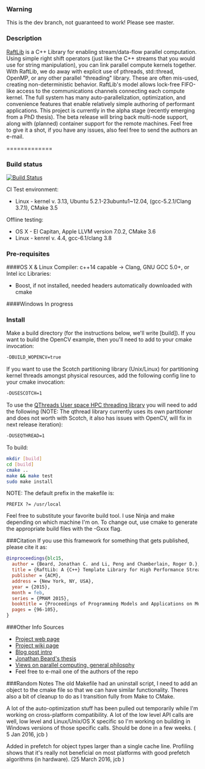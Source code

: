 ### Warning
This is the dev branch, not guaranteed to work! Please see master.

### Description
[RaftLib](http://raftlib.io) is a C++ Library for enabling stream/data-flow parallel computation. Using simple right shift operators (just like the C++ streams that you would use for string manipulation), you can link parallel compute kernels together. With RaftLib, we do away with explicit use of pthreads, std::thread, OpenMP, or any other parallel "threading" library. These are often mis-used, creating non-deterministic behavior. RaftLib's model allows lock-free FIFO-like access to the communications channels connecting each compute kernel. The full system has many auto-parallelization, optimization, and convenience features that enable relatively simple authoring of performant applications. This project is currently in the alpha stage (recently emerging from a PhD thesis). The beta release will bring back multi-node support, along with (planned) container support for the remote machines. Feel free to give it a shot, if you have any issues, also feel free to send the authors an e-mail.

=============

### Build status
[![Build Status](https://travis-ci.org/RaftLib/RaftLib.svg?branch=master)](https://travis-ci.org/RaftLib/RaftLib)

CI Test environment:
* Linux - kernel v. 3.13, Ubuntu 5.2.1-23ubuntu1~12.04, (gcc-5.2.1/Clang 3.7.1), CMake 3.5

Offline testing:
* OS X - El Capitan, Apple LLVM version 7.0.2, CMake 3.6
* Linux - kenrel v. 4.4, gcc-6.1/clang 3.8

### Pre-requisites

####OS X & Linux
Compiler: c++14 capable -> Clang, GNU GCC 5.0+, or Intel icc
Libraries: 
* Boost, if not installed, needed headers automatically downloaded with cmake

####Windows
In progress

### Install
Make a build directory (for the instructions below, we'll 
write [build]). If you want to build the OpenCV example, then
you'll need to add to your cmake invocation:
```bash
-DBUILD_WOPENCV=true 
```
If you want to use the Scotch partitioning library (Unix/Linux) for partitioning kernel threads amongst physical resources, add
the following config line to your cmake invocation:
```bash
-DUSESCOTCH=1
```

To use the [QThreads User space HPC threading library](http://www.cs.sandia.gov/qthreads/) 
you will need to add the following (NOTE: The qthread library currently uses its own partitioner
and does not worth with Scotch, it also has issues with OpenCV, will fix in next release 
iteration):
```bash
-DUSEQTHREAD=1
```

To build:

```bash
mkdir [build]
cd [build]
cmake ..
make && make test
sudo make install
```
NOTE: The default prefix in the makefile is: 
```
PREFIX ?= /usr/local
```
Feel free to substitute your favorite build tool. I use Ninja and make depending on which machine I'm on. To change out, use cmake to generate the appropriate build files with the -Gxxx flag.

###Citation
If you use this framework for something that gets published, please cite it as:
```bibtex
@inproceedings{blc15,
  author = {Beard, Jonathan C. and Li, Peng and Chamberlain, Roger D.},
  title = {RaftLib: A {C++} Template Library for High Performance Stream Parallel Processing},
  publisher = {ACM},
  address = {New York, NY, USA},
  year = {2015},
  month = feb,
  series = {PMAM 2015},
  booktitle = {Proceedings of Programming Models and Applications on Multicores and Manycores},
  pages = {96-105},
}
```
###Other Info Sources
* [Project web page](http://raftlib.io)
* [Project wiki page](https://github.com/jonathan-beard/RaftLib/wiki)
* [Blog post intro](https://goo.gl/4VDlbr)
* [Jonathan Beard's thesis](http://goo.gl/obkWUh)
* [Views on parallel computing, general philosphy](https://goo.gl/R5fQAl)
* Feel free to e-mail one of the authors of the repo

###Random Notes
The old Makefile had an uninstall script, I need to add an object to the 
cmake file so that we can have similar functionality. Theres also a bit
of cleanup to do as I transition fully from Make to CMake.

A lot of the auto-optimization stuff has been pulled out temporarily while
I'm working on cross-platform compatibility. A lot of the low level API
calls are well, low level and Linux/Unix/OS X specific so I'm working on
building in Windows versions of those specific calls. Should be done
in a few weeks. ( 5 Jan 2016, jcb )

Added in prefetch for object types larger than a single cache line. Profiling
shows that it's really not beneficial on most platforms with good prefetch
algorithms (in hardware). (25 March 2016, jcb )



